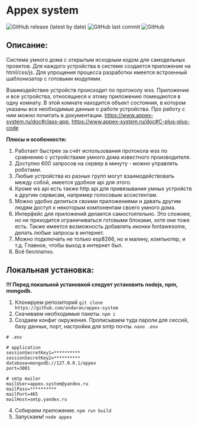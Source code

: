 # Appex system

<img alt="GitHub release (latest by date)" src="https://img.shields.io/github/v/release/andaran/appex-system">
<img alt="GitHub last commit" src="https://img.shields.io/github/last-commit/andaran/appex-system">
<img alt="GitHub" src="https://img.shields.io/github/license/andaran/appex-system">

## Описание:

Система умного дома с открытым исходным кодом для самодельных проектов. 
Для каждого устройства в системе создается приложение на html/css/js.
Для упрощения процесса разработки имеется встроенный шаблонизатор с готовыми
модулями. 

Взаимодействие устройств происходит по протоколу wss. Приложение и все устройства, относящиеся к этому
приложению помещаются в одну комнату. В этой комнате находится объект состояния, в котором указаны все 
необходимые данные о работе устройства. Про работу с ним можно почитать в документации. 
https://www.appex-system.ru/doc#class-app, https://www.appex-system.ru/doc#C-plus-plus-code

<strong> Плюсы и особенности: </strong>

1. Работает быстрее за счёт использования протокола wss по сравнению 
   с устройствами умного дома известного производителя.
2. Доступно 600 запросов на сервер в минуту - можно управлять роботами.
3. Любые устройства из разных групп могут взаимодействовать между собой, имеется удобное api для этого.
4. Кроме ws api есть также http api для привязывания умных устройств к другим сервисам, например голосовым
   ассистентам.
5. Можно удобно делиться своими приложениями и давать другим людям доступ к некоторым компонентам 
   своего умного дома.
6. Интерфейс для приложений делается самостоятельно. Это сложнее, но не приходится ограничиваться
   готовыми блоками, хотя они тоже есть. Также имеется возможность добавлять иконки fontawesome, 
   делать любые запросы в интернет. 
7. Можно подключать не только esp8266, но и малину, компьютер, и т.д. Главное, чтобы выход в интернет был. 
8. Всё бесплатно.


## Локальная установка:

<strong>!!! Перед локальной установкой следует установить nodejs, npm, mongodb.</strong>

1. Клонируем репозиторий `git clone https://github.com/andaran/appex-system`
2. Скачиваем необходимые пакеты. `npm i`
3. Создаем конфиг окружения. Прописываем туда пароли для сессий, базу данных, порт, настройки для smtp почты. `nano .env`
```
# .env

# application
sessionSecretKey1=**********
sessionSecretKey2=**********
database=mongodb://127.0.0.1/appex
port=3001

# smtp mailer
mailUser=appex.system@yandex.ru
mailPass=**********
mailPort=465
mailHost=smtp.yandex.ru

```
4. Собираем приложение. `npm run build`
5. Запускаем! `node appex`
